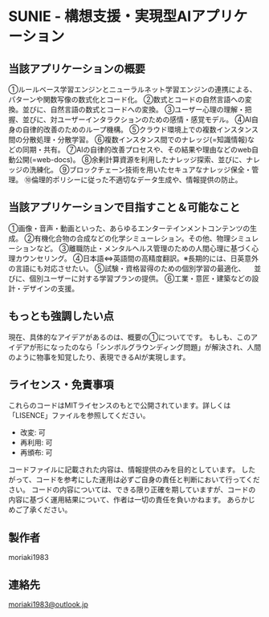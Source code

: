 # SUNIE - 構想支援・実現型AIアプリケーション



## 当該アプリケーションの概要
①ルールベース学習エンジンとニューラルネット学習エンジンの連携による、パターンや関数写像の数式化とコード化。
②数式とコードの自然言語への変換。並びに、自然言語の数式とコードへの変換。
③ユーザー心理の理解・把握、並びに、対ユーザーインタラクションのための感情・感覚モデル。
④AI自身の自律的改善のためのループ機構。
⑤クラウド環境上での複数インスタンス間の分散処理・分散学習。
⑥複数インスタンス間でのナレッジ(=知識情報)などの同期・共有。
⑦AIの自律的改善プロセスや、その結果や理由などのweb自動公開(=web-docs)。
⑧余剰計算資源を利用したナレッジ探索、並びに、ナレッジの洗練化。
⑨ブロックチェーン技術を用いたセキュアなナレッジ保全・管理。
⑩倫理的ポリシーに従った不適切なデータ生成や、情報提供の防止。





## 当該アプリケーションで目指すこと＆可能なこと
①画像・音声・動画といった、あらゆるエンターテインメントコンテンツの生成。
②有機化合物の合成などの化学シミューレション。その他、物理シミュレーションなど。
③離職防止・メンタルヘルス管理のための人間心理に基づく心理カウンセリング。
④日本語⇔英語間の高精度翻訳。※長期的には、日英意外の言語にも対応させたい。
⑤試験・資格習得のための個別学習の最適化、
　並びに、個別ユーザーに対する学習プランの提供。
⑥工業・意匠・建築などの設計・デザインの支援。




## もっとも強調したい点
現在、具体的なアイデアがあるのは、概要の①についてです。
もしも、このアイデアが形になったのなら「シンボルグラウンディング問題」が解決され、人間のように物事を知覚したり、表現できるAIが実現します。




## ライセンス・免責事項
これらのコードはMITライセンスのもとで公開されています。詳しくは「LISENCE」ファイルを参照してください。

- 改変: 可
- 再利用: 可
- 再頒布: 可

コードファイルに記載された内容は、情報提供のみを目的としています。
したがって、コードを参考にした運用は必ずご自身の責任と判断において行ってください。
コードの内容については、できる限り正確を期していますが、コードの内容に基づく運用結果について、作者は一切の責任を負いかねます。
あらかじめご了承ください。




## 製作者
moriaki1983




## 連絡先
moriaki1983@outlook.jp
